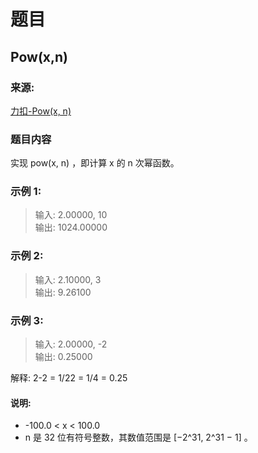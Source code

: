 # 题目

## Pow(x,n)

### 来源:

[力扣-Pow(x, n)](https://leetcode-cn.com/problems/powx-n)

### 题目内容

实现 pow(x, n) ，即计算 x 的 n 次幂函数。

### 示例 1:

> 输入: 2.00000, 10<br>
> 输出: 1024.00000

### 示例 2:

> 输入: 2.10000, 3<br>
> 输出: 9.26100

### 示例 3:

> 输入: 2.00000, -2<br>
> 输出: 0.25000

解释: 2-2 = 1/22 = 1/4 = 0.25

#### 说明:

* -100.0 < x < 100.0
* n 是 32 位有符号整数，其数值范围是 [−2^31, 2^31 − 1] 。
